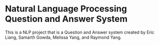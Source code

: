 # Natural Language Processing Question and Answer System

This is a NLP project that is a Question and Answer system created by Eric Liang, Samarth Gowda, Melissa Yang, and Raymond Yang.
